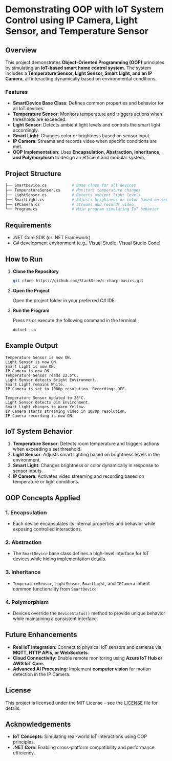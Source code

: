 # Demonstrating OOP with **IoT System Control using IP Camera, Light Sensor, and Temperature Sensor**

## Overview  

This project demonstrates **Object-Oriented Programming (OOP)** principles by simulating an **IoT-based smart home control system**. The system includes a **Temperature Sensor, Light Sensor, Smart Light, and an IP Camera**, all interacting dynamically based on environmental conditions.  

### Features  
- **SmartDevice Base Class**: Defines common properties and behavior for all IoT devices.  
- **Temperature Sensor**: Monitors temperature and triggers actions when thresholds are exceeded.  
- **Light Sensor**: Detects ambient light levels and controls the smart light accordingly.  
- **Smart Light**: Changes color or brightness based on sensor input.  
- **IP Camera**: Streams and records video when specific conditions are met.  
- **OOP Implementation**: Uses **Encapsulation, Abstraction, Inheritance, and Polymorphism** to design an efficient and modular system.  

## Project Structure  

```bash  
├── SmartDevice.cs           # Base class for all devices  
├── TemperatureSensor.cs     # Monitors temperature changes  
├── LightSensor.cs           # Detects ambient light levels  
├── SmartLight.cs            # Adjusts brightness or color based on sensor input  
├── IPCamera.cs              # Streams and records video  
└── Program.cs               # Main program simulating IoT behavior  
```  

## Requirements  

- .NET Core SDK (or .NET Framework)  
- C# development environment (e.g., Visual Studio, Visual Studio Code)  

## How to Run  

1. **Clone the Repository**  

   ```bash  
   git clone https://github.com/StackSree/c-charp-basics.git  
   ```  

2. **Open the Project**  

   Open the project folder in your preferred C# IDE.  

3. **Run the Program**  

   Press `F5` or execute the following command in the terminal:  

   ```bash  
   dotnet run  
   ```  

## Example Output  

```
Temperature Sensor is now ON.  
Light Sensor is now ON.  
Smart Light is now ON.  
IP Camera is now ON.  
Temperature Sensor reads 22.5°C.  
Light Sensor detects Bright Environment.  
Smart Light remains White.  
IP Camera is set to 1080p resolution. Recording: OFF.  

Temperature Sensor updated to 28°C.  
Light Sensor detects Dim Environment.  
Smart Light changes to Warm Yellow.  
IP Camera starts streaming video in 1080p resolution.  
IP Camera recording is now ON.  
```  

## IoT System Behavior  

1. **Temperature Sensor**: Detects room temperature and triggers actions when exceeding a set threshold.  
2. **Light Sensor**: Adjusts smart lighting based on brightness levels in the environment.  
3. **Smart Light**: Changes brightness or color dynamically in response to sensor inputs.  
4. **IP Camera**: Activates video streaming and recording based on temperature or light conditions.  

## OOP Concepts Applied  

### 1. **Encapsulation**  
- Each device encapsulates its internal properties and behavior while exposing controlled interactions.  

### 2. **Abstraction**  
- The `SmartDevice` base class defines a high-level interface for IoT devices while hiding implementation details.  

### 3. **Inheritance**  
- `TemperatureSensor`, `LightSensor`, `SmartLight`, and `IPCamera` inherit common functionality from `SmartDevice`.  

### 4. **Polymorphism**  
- Devices override the `DeviceStatus()` method to provide unique behavior while maintaining a consistent interface.  

## Future Enhancements  

- **Real IoT Integration**: Connect to physical IoT sensors and cameras via **MQTT, HTTP APIs, or WebSockets**.  
- **Cloud Connectivity**: Enable remote monitoring using **Azure IoT Hub or AWS IoT Core**.  
- **Advanced AI Processing**: Implement **computer vision** for motion detection in the IP Camera.  

## License  

This project is licensed under the MIT License - see the [LICENSE](LICENSE) file for details.  

## Acknowledgements  

- **IoT Concepts**: Simulating real-world IoT interactions using OOP principles.  
- **.NET Core**: Enabling cross-platform compatibility and performance efficiency.  

